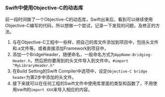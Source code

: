 ### Swift中使用Objective-C的动态库

前一段时间做了一个Objective-C的动态库，Swift出来后，看到可以继续使用Objective-C编写的代码，所以想做一个尝试，记录一下发现的问题，及修正的方法。

1. 与在Objective-C工程中一些样，把自己的库文件添加到项目中，包括头文件和.a文件等。或者直接添加Framework到项目中，
2. 添加一个BridgeHeader，随便命名，一般命名方式为`AppName-Bridging-Header.h`，然后把你要用到的头文件导入到文件中。`#import "MyLibraryHeader.h"`
3. 在Build Setting的Swift Compiler中选项中，设定`Objective-C bridge header`为第2步中添加的头文件。
4. 接下来就可以在任何工程的Swift文件中使用库里面的类型和函数了，不用使用swift的`import XXX`来导入相应的内容。
